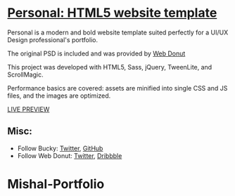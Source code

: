 # [Personal: HTML5 website template](http://buckymaler.com/featured-work/personal)

Personal is a modern and bold website template suited perfectly for a UI/UX Design professional's portfolio.

The original PSD is included and was provided by [Web Donut](http://webdonut.net)

This project was developed with HTML5, Sass, jQuery, TweenLite, and ScrollMagic.

Performance basics are covered: assets are minified into single CSS and JS files, and the images are optimized.

[LIVE PREVIEW](http://buckymaler.com/featured-work/personal)

## Misc:

* Follow Bucky: [Twitter](https://twitter.com/BuckyMaler), [GitHub](https://github.com/BuckyMaler)
* Follow Web Donut: [Twitter](https://twitter.com/@thewebdonut), [Dribbble](https://dribbble.com/WebDonut)
# Mishal-Portfolio
